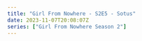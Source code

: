 ```yaml
---
title: "Girl From Nowhere - S2E5 - Sotus"
date: 2023-11-07T20:08:07Z
series: ["Girl From Nowhere Season 2"]
---
```



<mux-player stream-type="on-demand"
  src="https://kp3d-my.sharepoint.com/personal/ryoo_kp3d_onmicrosoft_com/_layouts/15/download.aspx?share=EQWdykIRQ6RMm7WZferXM8QBoQs4oRYgA1bJAcwzhd4mHA" prefer-playback="mse" controls>
  </mux-player>
  
  
  <script src="https://cdn.jsdelivr.net/npm/@mux/mux-player"></script>
  
 <script type="application/ld+json">
 {
  "@context": "https://schema.org/",
  "@type": "VideoObject",
  "name": "Girl From Nowhere - S2E5 - Sotus",
  "contentUrl": "https://stream.mux.com/jlsJirqh902W9LGQWr2WEy4ZNxZDyEmIiVFZ8pSon2no.m3u8",
  "thumbnailUrl": "https://www.themoviedb.org/t/p/original/zcYqSMR4PcD4zFnVuXIGgt2Qi5.jpg?width=314&fit_mode=preserve&time=25",
  "uploadDate": "2023-11-07T20:08:07Z",
}

</script>


